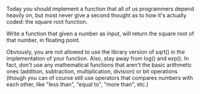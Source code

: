 

Today you should implement a function that all of us programmers depend heavily on, but most never give a second thought as to how it's actually coded: the square root function.

Write a function that given a number as input, will return the square root of that number, in floating point.

Obviously, you are not allowed to use the library version of sqrt() in the implementation of your function. Also, stay away from log() and exp(). In fact, don't use any mathematical functions that aren't the basic arithmetic ones (addition, subtraction, multiplication, division) or bit operations (though you can of course still use operators that compares numbers with each other, like "less than", "equal to", "more than", etc.)

